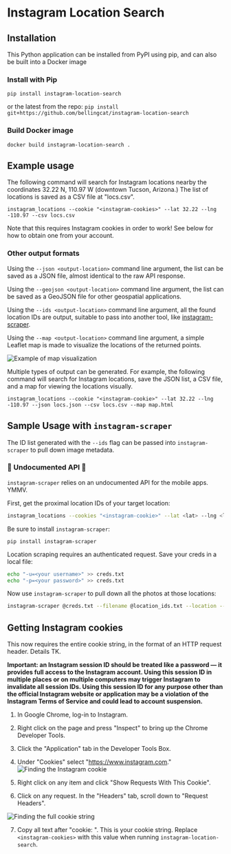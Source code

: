 # Instagram Location Search

## Installation
This Python application can be installed from PyPI using pip, and can also be built into a Docker image
### Install with Pip
`pip install instagram-location-search`

or the latest from the repo:
`pip install git+https://github.com/bellingcat/instagram-location-search`

### Build Docker image
`docker build instagram-location-search .`
## Example usage

The following command will search for Instagram locations nearby the coordinates 32.22 N, 110.97 W (downtown Tucson, Arizona.) The list of locations is saved as a CSV file at "locs.csv".

```instagram_locations --cookie "<instagram-cookies>" --lat 32.22 --lng -110.97 --csv locs.csv```

Note that this requires Instagram cookies in order to work! See below for how to obtain one from your account.

### Other output formats

Using the `--json <output-location>` command line argument, the list can be saved as a JSON file, almost identical to the raw API response.

Using the `--geojson <output-location>` command line argument, the list can be saved as a GeoJSON file for other geospatial applications.

Using the `--ids <output-location>` command line argument, all the found location IDs are output, suitable to pass into another tool, like [instagram-scraper](https://github.com/arc298/instagram-scraper).

Using the `--map <output-location>` command line argument, a simple Leaflet map is made to visualize the locations of the returned points.

![Example of map visualization](docs/map-example.png)

Multiple types of output can be generated. For example, the following command will search for Instagram locations, save the JSON list, a CSV file, and a map for viewing the locations visually.

```instagram_locations --cookie "<instagram-cookie>" --lat 32.22 --lng -110.97 --json locs.json --csv locs.csv --map map.html```

## Sample Usage with `instagram-scraper`
The ID list generated with the `--ids` flag can be passed into `instagram-scraper` to pull down image metadata.

### :rotating_light: Undocumented API :rotating_light:
`instagram-scraper` relies on an undocumented API for the mobile apps. YMMV.

First, get the proximal location IDs of your target location:
```sh
instagram_locations --cookies "<instagram-cookie>" --lat <lat> --lng <lng> --ids location_ids.txt
```

Be sure to install `instagram-scraper`:
```
pip install instagram-scraper
```

Location scraping requires an authenticated request. Save your creds in a local file:
```sh
echo "-u=<your username>" >> creds.txt
echo "-p=<your password>" >> creds.txt
```

Now use `instagram-scraper` to pull down all the photos at those locations:
```sh
instagram-scraper @creds.txt --filename @location_ids.txt --location --include-location --destination <output dir>
```

## Getting Instagram cookies

This now requires the entire cookie string, in the format of an HTTP request header. Details TK.

__Important: an Instagram session ID should be treated like a password — it provides full access to the Instagram account. Using this session ID in multiple places or on multiple computers may trigger Instagram to invalidate all session IDs. Using this session ID for any purpose other than the official Instagram website or application may be a violation of the Instagram Terms of Service and could lead to account suspension.__

1. In Google Chrome, log-in to Instagram.
2. Right click on the page and press "Inspect" to bring up the Chrome Developer Tools.
3. Click the "Application" tab in the Developer Tools Box.
4. Under "Cookies" select "https://www.instagram.com."
![Finding the Instagram cookie](docs/cookies.jpg)

5. Right click on any item and click "Show Requests With This Cookie".
6. Click on any request. In the "Headers" tab, scroll down to "Request Headers".

![Finding the full cookie string](docs/cookies2.png)

7. Copy all text after "cookie: ". This is your cookie string. Replace `<instagram-cookies>` with this value when running `instagram-location-search`.
